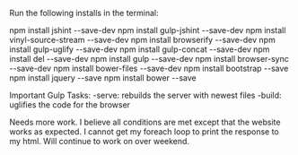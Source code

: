 

Run the following installs in the terminal:

npm install jshint --save-dev
npm install gulp-jshint --save-dev
npm install vinyl-source-stream --save-dev
npm install browserify --save-dev
npm install gulp-uglify --save-dev
npm install gulp-concat --save-dev
npm install del --save-dev
npm install gulp --save-dev
npm install browser-sync --save-dev
npm install bower-files --save-dev
npm install bootstrap --save
npm install jquery --save
npm install bower --save


Important Gulp Tasks:
-serve: rebuilds the server with newest files
-build: uglifies the code for the browser

Needs more work.  I believe all conditions are met except that the website works as expected.  I cannot get my foreach loop to print the response to my html.  Will continue to work on over weekend.  
